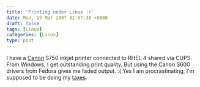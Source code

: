 ```yaml
---
title: 'Printing under Linux :('
date: Mon, 19 Mar 2007 02:57:38 +0000
draft: false
tags: [Linux]
categories: [Linux]
type: post
---
```


I have a [Canon](http://www.canonusa.com) S750 inkjet printer connected to RHEL 4 shared via CUPS. From Windows, I get outstanding print quality. But using the Canon S600 drivers from Fedora gives me faded output. :( Yes I am procrastinating, I'm supposed to be doing my [taxes](http://zeusville.wordpress.com/2007/03/18/procrastination/).